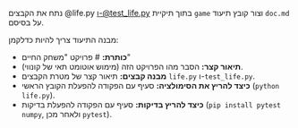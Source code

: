 נתח את הקבצים @life.py ו-@test_life.py בתוך תיקיית `game` וצור קובץ תיעוד `doc.md` על בסיסם.

מבנה התיעוד צריך להיות כדלקמן:
-   **כותרת:** # פרויקט "משחק החיים"
-   **תיאור קצר:** הסבר מהו הפרויקט הזה (מימוש אוטומט תאי של קונווי).
-   **מבנה קבצים:** תיאור קצר של מטרת הקבצים `life.py` ו-`test_life.py`.
-   **כיצד להריץ את הסימולציה:** סעיף עם הפקודה להפעלת הקובץ הראשי (`python life.py`).
-   **כיצד להריץ בדיקות:** סעיף עם הפקודה להפעלת בדיקות (`pip install pytest numpy`, ולאחר מכן `pytest`).